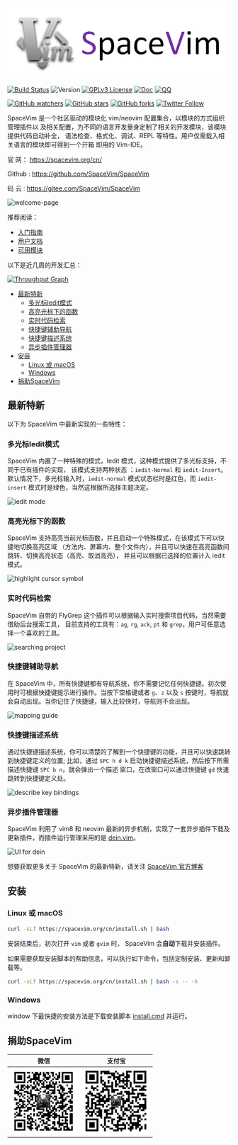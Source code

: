 [![SpaceVim](docs/logo.png)](https://spacevim.org/cn/)

[![Build Status](https://travis-ci.org/SpaceVim/SpaceVim.svg?branch=dev)](https://travis-ci.org/SpaceVim/SpaceVim)
![Version](https://img.shields.io/badge/version-0.9.0--dev-FF69B4.svg)
[![GPLv3 License](https://img.shields.io/badge/license-GPLv3-blue.svg)](https://github.com/SpaceVim/SpaceVim/blob/master/LICENSE)
[![Doc](https://img.shields.io/badge/doc-%3Ah%20SpaceVim-orange.svg?style=flat-square)](https://github.com/SpaceVim/SpaceVim/blob/master/doc/SpaceVim.txt)
[![QQ](https://img.shields.io/badge/QQ群-121056965-blue.svg)](https://jq.qq.com/?_wv=1027&k=43DB6SG)

[![GitHub watchers](https://img.shields.io/github/watchers/SpaceVim/SpaceVim.svg?style=social&label=Watch)](https://github.com/SpaceVim/SpaceVim)
[![GitHub stars](https://img.shields.io/github/stars/SpaceVim/SpaceVim.svg?style=social&label=Star)](https://github.com/SpaceVim/SpaceVim)
[![GitHub forks](https://img.shields.io/github/forks/SpaceVim/SpaceVim.svg?style=social&label=Fork)](https://github.com/SpaceVim/SpaceVim)
[![Twitter Follow](https://img.shields.io/twitter/follow/SpaceVim.svg?style=social&label=Follow&maxAge=2592000)](https://twitter.com/SpaceVim)

SpaceVim 是一个社区驱动的模块化 vim/neovim 配置集合，以模块的方式组织管理插件以
及相关配置，为不同的语言开发量身定制了相关的开发模块，该模块提供代码自动补全，
语法检查、格式化、调试、REPL 等特性。用户仅需载入相关语言的模块即可得到一个开箱
即用的 Vim-IDE。

官 网： <https://spacevim.org/cn/>

Github : <https://github.com/SpaceVim/SpaceVim>

码 云 : <https://gitee.com/SpaceVim/SpaceVim>

![welcome-page](https://user-images.githubusercontent.com/13142418/37595020-273b5bca-2bb2-11e8-8aba-638ed5f1c7ea.png)

推荐阅读：

- [入门指南](https://spacevim.org/cn/quick-start-guide)
- [用户文档](https://spacevim.org/cn/documentation)
- [可用模块](https://spacevim.org/cn/layers)

以下是近几周的开发汇总：

[![Throughput Graph](https://graphs.waffle.io/SpaceVim/SpaceVim/throughput.svg)](https://github.com/SpaceVim/SpaceVim/pulse)

<!-- vim-markdown-toc GFM -->

- [最新特新](#最新特新)
  - [多光标Iedit模式](#多光标iedit模式)
  - [高亮光标下的函数](#高亮光标下的函数)
  - [实时代码检索](#实时代码检索)
  - [快捷键辅助导航](#快捷键辅助导航)
  - [快捷键描述系统](#快捷键描述系统)
  - [异步插件管理器](#异步插件管理器)
- [安装](#安装)
  - [Linux 或 macOS](#linux-或-macos)
  - [Windows](#windows)
- [捐助SpaceVim](#捐助spacevim)

<!-- vim-markdown-toc -->

## 最新特新

以下为 SpaceVim 中最新实现的一些特性：

### 多光标Iedit模式

SpaceVim 内置了一种特殊的模式，Iedit 模式，这种模式提供了多光标支持，不同于已有插件的实现，
该模式支持两种状态 ：`iedit-Normal` 和 `iedit-Insert`。默认情况下，多光标输入时，`iedit-normal`
模式状态栏时是红色，而 `iedit-insert` 模式时是绿色，当然这根据所选择主题决定。

![iedit mode](https://user-images.githubusercontent.com/13142418/44941560-be2a9800-add2-11e8-8fa5-e6118ff9ddcb.gif)

### 高亮光标下的函数

SpaceVim 支持高亮当前光标函数，并且启动一个特殊模式，在该模式下可以快捷地切换高亮区域
（方法内、屏幕内、整个文件内），并且可以快速在高亮函数间跳转、切换高亮状态（高亮、取消高亮），
并且可以根据已选择的位置计入 iedit 模式。

![highlight cursor symbol](https://user-images.githubusercontent.com/13142418/36210381-e6dffde6-1163-11e8-9b35-0bf262e6f22b.gif)

### 实时代码检索

SpaceVim 自带的 FlyGrep 这个插件可以根据输入实时搜索项目代码，当然需要借助后台搜索工具，
目前支持的工具有：`ag`, `rg`, `ack`, `pt` 和 `grep`，用户可任意选择一个喜欢的工具。

![searching project](https://user-images.githubusercontent.com/13142418/35278709-7856ed62-0010-11e8-8b1e-e6cc6374b0dc.gif)

### 快捷键辅助导航

在 SpaceVim 中，所有快捷键都有导航系统，你不需要记忆任何快捷键。初次使用时可根据快捷键提示进行操作。当按下空格键或者
`g`、`z` 以及 `s` 按键时，导航就会自动出现。当你记住了快捷键，输入比较快时，导航则不会出现。

![mapping guide](https://user-images.githubusercontent.com/13142418/35568184-9a318082-058d-11e8-9d88-e0eafd1d498d.gif)

### 快捷键描述系统

通过快捷键描述系统，你可以清楚的了解到一个快捷键的功能，并且可以快速跳转到快捷键定义的位置;
比如，通过 `SPC h d k` 启动快捷键描述系统，然后按下所需描述快捷键 `SPC b n`，就会弹出一个描述
窗口，在改窗口可以通过快捷键 `gd` 快速跳转到快捷键定义处。

![describe key bindings](https://user-images.githubusercontent.com/13142418/35568829-e3c8e74c-058f-11e8-8fa8-c0e046d8add3.gif)

### 异步插件管理器

SpaceVim 利用了 vim8 和 neovim 最新的异步机制，实现了一套异步插件下载及更新插件，而插件运行管理采用的是 [dein.vim](https://github.com/Shougo/dein.vim/)。

![UI for dein](https://user-images.githubusercontent.com/13142418/34907332-903ae968-f842-11e7-8ac9-07fcc9940a53.gif)

想要获取更多关于 SpaceVim 的最新特新，请关注 [SpaceVim 官方博客](https://spacevim.org/blog/)

## 安装

### Linux 或 macOS

```bash
curl -sLf https://spacevim.org/cn/install.sh | bash
```

安装结束后，初次打开 `vim` 或者 `gvim` 时， SpaceVim 会**自动**下载并安装插件。

如果需要获取安装脚本的帮助信息，可以执行如下命令，包括定制安装、更新和卸载等。

```bash
curl -sLf https://spacevim.org/cn/install.sh | bash -s -- -h
```

### Windows

window 下最快捷的安装方法是下载安装脚本 [install.cmd](https://spacevim.org/cn/install.cmd) 并运行。

## 捐助SpaceVim

| 微信                                                                     | 支付宝                                                                     |
| ------------------------------------------------------------------------ | -------------------------------------------------------------------------- |
| <img src="docs/img/weixin.png" height="150" width="150"> | <img src="docs/img/zhifubao.png" height="150" width="150"> |
